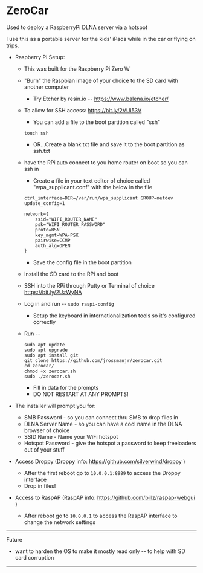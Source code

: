 # ZeroCar
Used to deploy a RaspberryPi DLNA server via a hotspot

I use this as a portable server for the kids' iPads while in the car or flying on trips.

- Raspberry Pi Setup:
    - This was built for the Raspberry Pi Zero W

    - "Burn" the Raspbian image of your choice to the SD card with another computer
        - Try Etcher by resin.io -- https://www.balena.io/etcher/

    - To allow for SSH access: https://bit.ly/2VUi53V
        - You can add a file to the boot partition called "ssh"
       ```
       touch ssh
       ```
        - OR...Create a blank txt file and save it to the boot partition as ssh.txt

    - have the RPi auto connect to you home router on boot so you can ssh in
        - Create a file in your text editor of choice called "wpa_supplicant.conf" with the below in the file
        ```
        ctrl_interface=DIR=/var/run/wpa_supplicant GROUP=netdev
        update_config=1

        network={
            ssid="WIFI_ROUTER_NAME"
            psk="WIFI_ROUTER_PASSWORD"
            proto=RSN
            key_mgmt=WPA-PSK
            pairwise=CCMP
            auth_alg=OPEN
        }
        ```
        - Save the config file in the boot partition

    - Install the SD card to the RPi and boot

    - SSH into the RPi through Putty or Terminal of choice https://bit.ly/2UzWyNA

    - Log in and run -- `sudo raspi-config`
        - Setup the keyboard in internationalization tools so it's configured correctly

    - Run --
        ```
        sudo apt update
        sudo apt upgrade
        sudo apt install git
        git clone https://github.com/jrossmanjr/zerocar.git
        cd zerocar/
        chmod +x zerocar.sh
        sudo ./zerocar.sh
        ```
        - Fill in data for the prompts
        - DO NOT RESTART AT ANY PROMPTS!

- The installer will prompt you for:
    - SMB Password - so you can connect thru SMB to drop files in
    - DLNA Server Name - so you can have a cool name in the DLNA browser of choice
    - SSID Name - Name your WiFi hotspot
    - Hotspot Password - give the hotspot a password to keep freeloaders out of your stuff
    
- Access Droppy (Droppy info: https://github.com/silverwind/droppy )
    - After the first reboot go to ``` 10.0.0.1:8989 ``` to access the Droppy interface
    - Drop in files!
- Access to RaspAP (RaspAP info: https://github.com/billz/raspap-webgui )  
    - After reboot go to ```10.0.0.1``` to access the RaspAP interface to change the network settings

-------------------------------------------------------------------------------------------------------------------------
Future
- want to harden the OS to make it mostly read only -- to help with SD card corruption



-------------------------------------------------------------------------------------------------------------------------
